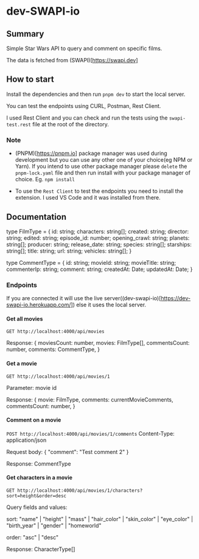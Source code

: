 # dev-SWAPI-io

## Summary

Simple Star Wars API to query and comment on specific films. 

The data is fetched from (SWAPI)[https://swapi.dev]

## How to start

Install the dependencies and then run `pnpm dev` to start the local server.

You can test the endpoints using CURL, Postman, Rest Client.

I used Rest Client and you can check and run the tests using the `swapi-test.rest` file at the root of the directory.

### Note

- (PNPM)[https://pnpm.io] package manager was used during development but you can use any other one of your choice(eg NPM or Yarn). If you intend to use other package manager please ``delete`` the `pnpm-lock.yaml` file and then run install with your package manager of choice. Eg. `npm install`

- To use the `Rest Client` to test the endpoints you need to install the extension. I used VS Code and it was installed from there.

## Documentation

type FilmType = {
  id: string;
  characters: string[];
  created: string;
  director: string;
  edited: string;
  episode_id: number;
  opening_crawl: string;
  planets: string[];
  producer: string;
  release_date: string;
  species: string[];
  starships: string[];
  title: string;
  url: string;
  vehicles: string[];
}

type CommentType = {
  id: string;
  movieId: string;
  movieTitle: string;
  commenterIp: string;
  comment: string;
  createdAt: Date;
  updatedAt: Date;
}

### Endpoints

If you are connected it will use the live server((dev-swapi-io)[https://dev-swapi-io.herokuapp.com/]) else  it uses the local server.

#### Get all movies
`GET http://localhost:4000/api/movies`

Response: {
  moviesCount: number,
  movies: FilmType[],
  commentsCount: number,
  comments: CommentType,
}

#### Get a movie
`GET http://localhost:4000/api/movies/1`

Parameter: movie id

Response: {
  movie: FilmType,
  comments: currentMovieComments,
  commentsCount: number,
}

#### Comment on a movie
`POST http://localhost:4000/api/movies/1/comments`
Content-Type: application/json

Request body:
{
  "comment": "Test comment 2"
}

Response: CommentType

#### Get characters in a movie
`GET http://localhost:4000/api/movies/1/characters?sort=height&order=desc`

Query fields and values:

 sort: "name" | "height" | "mass" | "hair_color" | "skin_color" | "eye_color" | "birth_year" | "gender" | "homeworld"

 order: "asc" | "desc"

Response: CharacterType[]
